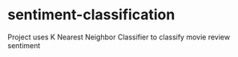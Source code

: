 # sentiment-classification
Project uses K Nearest Neighbor Classifier to classify movie review sentiment
